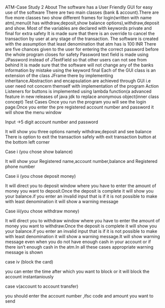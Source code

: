 ATM-Case Study 2
About
The software has a User Friendly GUI for easy use of the software
There are two main classes (bank & account).There are five more classes two show different frames for login(written with name atm),menu(it has withdraw,deposit,show balance options),withdraw,deposit and show.
Most of the variables are declared with keywords private and final for extra safety
It is made sure that there is an override to cancel the transaction by user at any stage of the transaction.
The software is created with the assumption that least denomination that atm has is 100 INR
There are five chances given to the user for entering the correct password before the whole program closes for safety
Password text field is made using JPassword instead of JTextField so that other users can not see from behind
It is made sure that the software will not change any of the banks information by mistake using the keyword final
Each of the GUI class is an extension of the class JFrame there by implementing inheritance.Abstraction and encapsulation are achieved through GUI i.e user need not concern themself with implementation of the program
Action Listeners for buttons is implemented using lambda function(a advanced feature in new releases of java jdk to replace anonymous object(inner class concept)
Test Cases
Once you run the program you will see the login page.Once you enter the pre registered account number and password it will show the menu window

Input ->5 digit account number and password

It will show you three options namely withdraw,deposit and see balance
There is option to exit the transaction safely with exit transaction button at the bottom left corner

Case i	(you chose show balance)

It will show your Registered name,account number,balance and Registered phone number

Case ii	(you chose  deposit money)

It will direct you to deposit window where you have to enter the amount of money you want to deposit.Once the deposit is complete it will show you your balance.if you enter an invalid input that is if it is not possible to make with least denomination it will show a warning message

Case iii(you chose withdraw money)

It will direct you to withdraw window where you have to enter the amount of money you want to withdraw.Once the deposit is complete it will show you your balance.if you enter an invalid input that is if it is not possible to make with least denomination it will show a warning message.It will show warning message even when you do not have enough cash in your account or if there isn’t enough cash in the atm.In all these cases appropriate warning message is shown  

case iv (block the card)

you can enter the time after which you want to block or it will block the account instantaniously 

case v(account to account transfer)

you should enter the account number ,ifsc code and amount you want to send
